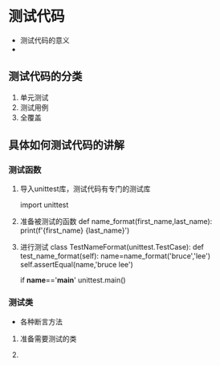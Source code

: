 # 测试代码
* 测试代码的意义
* 
## 测试代码的分类
1. 单元测试
2. 测试用例
3. 全覆盖

## 具体如何测试代码的讲解

### 测试函数
1. 导入unittest库，测试代码有专门的测试库
 
    import unittest

2. 准备被测试的函数
    def name_format(first_name,last_name):
        print(f'{first_name} {last_name}')

3. 进行测试
    class TestNameFormat(unittest.TestCase):
        def test_name_format(self):
            name=name_format('bruce','lee')
            self.assertEqual(name,'bruce lee')

    if __name__=='__main__'
        unittest.main()

### 测试类

* 各种断言方法

1. 准备需要测试的类

2. 